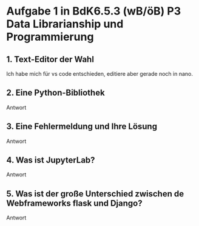 # Aufgabe 1 in BdK6.5.3 (wB/öB) P3 Data Librarianship und Programmierung

## 1. Text-Editor der Wahl

Ich habe mich für vs code entschieden, editiere aber gerade noch in nano.

## 2. Eine Python-Bibliothek 

Antwort

## 3. Eine Fehlermeldung und Ihre Lösung

Antwort

## 4. Was ist JupyterLab?

Antwort

## 5. Was ist der große Unterschied zwischen de Webframeworks flask und Django?

Antwort
